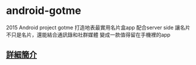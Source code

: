 # android-gotme 
2015 Android project gotme
打造地表最實用名片盒app
配合server side 讓名片不只是名片，還能結合通訊錄和社群媒體
變成一款值得留在手機裡的app
<h2><a href="https://docs.google.com/presentation/d/1qgVovZPNND-yHLjUYKt3d6PFvvKAdhYMVJCkgmXe8ZU/edit?usp=sharing">詳細簡介</a><h2>
